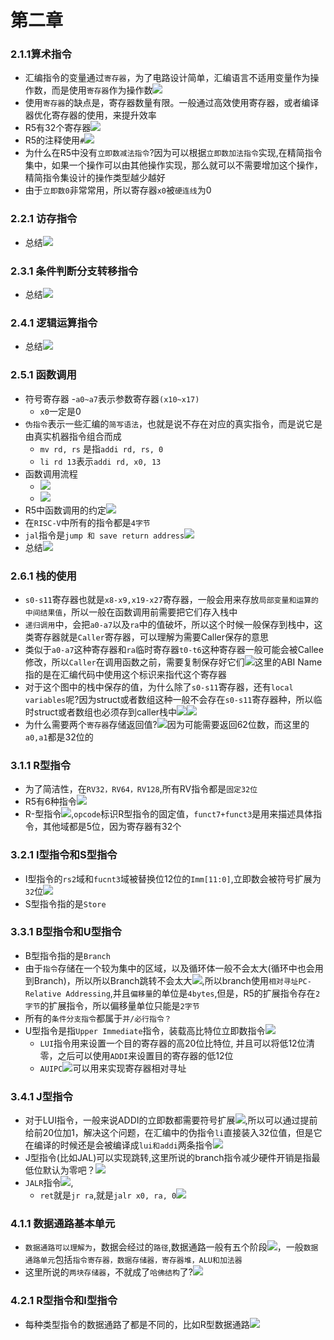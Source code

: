 # 第二章
### 2.1.1算术指令
- 汇编指令的变量通过`寄存器`，为了电路设计简单，汇编语言不适用变量作为操作数，而是使用`寄存器`作为操作数![](./2.1.1.jpg)
- 使用`寄存器`的缺点是，寄存器数量有限。一般通过高效使用寄存器，或者编译器优化寄存器的使用，来提升效率
- R5有32个寄存器![](./2.1.1_register.jpg)
- R5的注释使用`#`![](./2.1.1comment.jpg)
- 为什么在R5中没有`立即数减法指令`?因为可以根据`立即数加法指令`实现,在精简指令集中，如果一个操作可以由其他操作实现，那么就可以不需要增加这个操作，精简指令集设计的操作类型越少越好
- 由于`立即数0`非常常用，所以寄存器`x0`被`硬连线`为0
### 2.2.1 访存指令
- 总结![](./2.2.1.jpg)
### 2.3.1 条件判断分支转移指令
- 总结![](./2.3.1.jpg)
### 2.4.1 逻辑运算指令
- 总结![](./2.4.1.jpg)
### 2.5.1 函数调用
- 符号寄存器
    -`a0~a7`表示参数寄存器`(x10~x17)`
    - `x0`一定是0
- `伪指令`表示一些汇编的`简写语法`，也就是说不存在对应的真实指令，而是说它是由真实机器指令组合而成
    - `mv rd, rs` 是指`addi rd, rs, 0`
    - `li rd 13`表示`addi rd, x0, 13 `
- 函数调用流程
    - ![](./2.5.1function_call1.jpg)
    - ![](./2.5.1function_call2.jpg)
- R5中函数调用的约定![](./2.5.1function_call_convention.jpg)
- 在`RISC-V`中所有的指令都是`4字节`
- `jal`指令是`jump 和 save return address`![](./2.5.1jal.jpg)
- 总结![](./2.5.1conclusion.jpg)
### 2.6.1 栈的使用
- `s0-s11`寄存器也就是`x8-x9,x19-x27`寄存器，一般会用来存放`局部变量和运算的中间结果值`，所以一般在函数调用前需要把它们存入栈中
- `递归调用`中，会把`a0-a7`以及`ra`中的值破坏，所以这个时候一般保存到栈中，这类寄存器就是`Caller`寄存器，可以理解为需要Caller保存的意思
- 类似于`a0-a7`这种寄存器和`ra`临时寄存器`t0-t6`这种寄存器一般可能会被Callee修改，所以`Caller`在调用函数之前，需要复制保存好它们![](./2.6.1caller.jpg)这里的ABI Name指的是在汇编代码中使用这个标识来指代这个寄存器
- 对于这个图中的栈中保存的值，为什么除了`s0-s11`寄存器，还有`local variables`呢?因为struct或者数组这种一般不会存在`s0-s11`寄存器种，所以临时struct或者数组也必须存到caller栈中![](./2.6.1stack1.jpg)![](./2.6.1stack2.jpg)
- 为什么需要两个`寄存器`存储返回值?![](./2.6.1conclusion.jpg)因为可能需要返回62位数，而这里的`a0,a1`都是32位的
### 3.1.1 R型指令
- 为了简洁性，在`RV32，RV64，RV128`,所有RV指令都是`固定32位`
- R5有6种指令![](./3.1.1_instruction.jpg)
- R-型指令![](./3.1.1_R_instruction.jpg),`opcode`标识R型指令的固定值，`funct7+funct3`是用来描述具体指令，其他域都是5位，因为寄存器有32个
### 3.2.1 I型指令和S型指令
- I型指令的`rs2`域和`fucnt3`域被替换位12位的`Imm[11:0]`,立即数会被符号扩展为`32`位![](./3.2.1I_instruction.jpg)
- S型指令指的是`Store`
### 3.3.1 B型指令和U型指令
- B型指令指的是`Branch`
- 由于`指令`存储在一个较为集中的区域，以及循环体一般不会太大(循环中也会用到Branch)，所以所以Branch跳转不会太大![](./3.3.1branch.jpg),所以branch使用`相对寻址PC-Relative Addressing`,并且`偏移量`的单位是`4bytes`,但是，R5的扩展指令存在`2字节`的扩展指令，所以偏移量单位只能是`2字节`
- 所有的`条件分支指令`都属于`并/必行指令？`
- U型指令是指`Upper Immediate`指令，装载高比特位立即数指令![](./3.3.1_upper.jpg)
    - `LUI`指令用来设置一个目的寄存器的高20位比特位, 并且可以将低12位清零，之后可以使用`ADDI`来设置目的寄存器的低12位
    - `AUIPC`![](./3.3.1_auipc.jpg)可以用来实现寄存器相对寻址
### 3.4.1 J型指令
- 对于LUI指令，一般来说ADDI的立即数都需要符号扩展![](./3.4.1LUI.jpg),所以可以通过提前给前20位加1，解决这个问题，在汇编中的伪指令`li`直接装入32位值，但是它在编译的时候还是会被编译成`lui和addi`两条指令![](./3.4.1J_instruction.jpg)
- J型指令(比如JAL)可以实现跳转,这里所说的branch指令减少硬件开销是指最低位默认为零吧？![](./3.4.1J_Branch.jpg)
- `JALR`指令![](./3.4.1_jalr.jpg),
    - `ret`就是`jr ra`,就是`jalr x0, ra, 0`![](./3.4.1auipc.jpg)
### 4.1.1 数据通路基本单元
- `数据通路可以理解为`，数据会经过的`路径`,数据通路一般有五个阶段![](./4.1.1_datapath.jpg)，一般`数据通路单元`包括`指令寄存器，数据存储器，寄存器堆，ALU和加法器`
- 这里所说的`两块存储器`，不就成了`哈佛结构`了?![](./4.1.1_mem.jpg)
### 4.2.1 R型指令和I型指令
- 每种类型指令的数据通路了都是不同的，比如R型数据通路![](./4.2.1R_DataPath.jpg)
